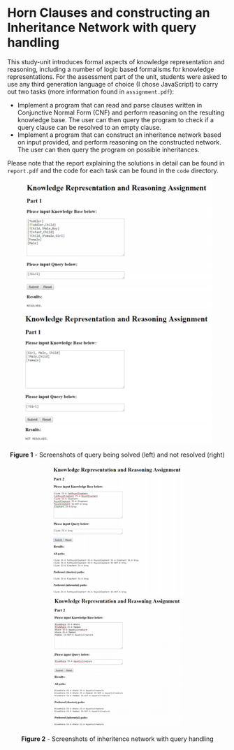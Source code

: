 # Horn Clauses and constructing an Inheritance Network with query handling

This study-unit introduces formal aspects of knowledge representation and reasoning, including a number of logic based formalisms for knowledge representations. For the assessment part of the unit, students were asked to use any third generation language of choice (I chose JavaScript) to carry out two tasks (more information found in `assignment.pdf`):
<ul>
<li>Implement a program that can read and parse clauses written in Conjunctive Normal Form (CNF) and perform reasoning on the resulting knowledge base. The user can then query the program to check if a query clause can be resolved to an empty clause.</li>
<li>Implement a program that can construct an inheritence network based on input provided, and perform reasoning on the constructed network. The user can then query the program on possible inheritances.</li>
</ul>

Please note that the report explaining the solutions in detail can be found in `report.pdf` and the code for each task can be found in the `code` directory.

<p align="center">
  <img src="https://github.com/valerija-h/ICS1019-Assignment/blob/main/screenshots/part_1_solved.PNG" height="300"/>
  <img src="https://github.com/valerija-h/ICS1019-Assignment/blob/main/screenshots/part_1_not_resolved.PNG" height="300"/>
</p>
<p align="center"><b>Figure 1</b> - Screenshots of query being solved (left) and not resolved (right)</p>

<p align="center">
  <img src="https://github.com/valerija-h/ICS1019-Assignment/blob/main/screenshots/part_2_a.PNG" height="300"/>
  <img src="https://github.com/valerija-h/ICS1019-Assignment/blob/main/screenshots/part_2_b.PNG" height="300"/>
</p>
<p align="center"><b>Figure 2</b> - Screenshots of inheritence network with query handling</p>


